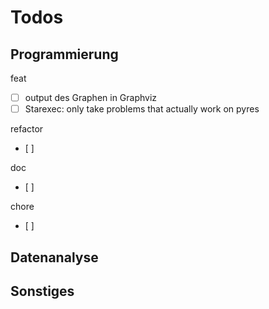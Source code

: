 # Todos

## Programmierung
feat
- [ ] output des Graphen in Graphviz
- [ ] Starexec: only take problems that actually work on pyres

refactor
- [ ]

doc
- [ ]

chore
- [ ]

## Datenanalyse

## Sonstiges

